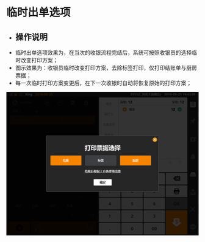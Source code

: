 # 临时出单选项

* ## 操作说明  
* 临时出单选项效果为，在当次的收银流程完结后，系统可按照收银员的选择临时改变打印方案；  
* 图示效果为：收银员临时改变打印方案，去除标签打印，仅打印结账单与厨房票据；
* 每一次临时打印方案变更后，在下一次收银时自动将恢复原始的打印方案；

![](11临时打印选项.png)   



